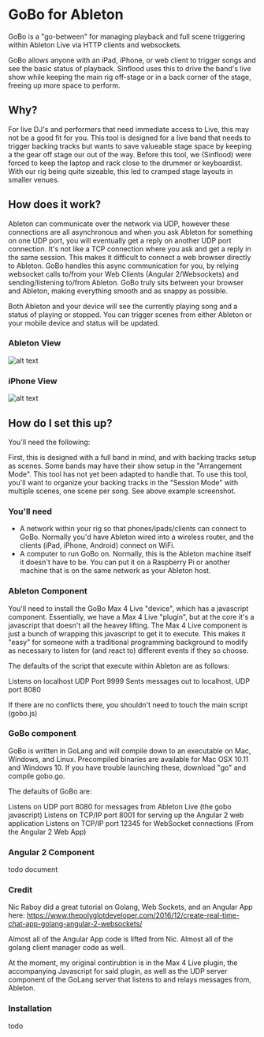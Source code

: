 #   GoBo for Ableton
GoBo is a "go-between" for managing playback and full scene triggering within Ableton Live via HTTP clients and websockets.

GoBo allows anyone with an iPad, iPhone, or web client to trigger songs and see the basic status of playback.  Sinflood uses this to drive the band's live show while keeping the main rig off-stage or in a back corner of the stage, freeing up more space to perform.

##   Why?
For live DJ's and performers that need immediate access to Live, this may not be a good fit for you.  This tool is designed for a live band that needs to trigger backing tracks but wants to save valueable stage space by keeping a the gear off stage our out of the way.  Before this tool, we (Sinflood) were forced to keep the laptop and rack close to the drummer or keyboardist.  With our rig being quite sizeable, this led to cramped stage layouts in smaller venues.  

##  How does it work?
Ableton can communicate over the network via UDP, however these connections are all asynchronous and when you ask Ableton for something on one UDP port, you will eventually get a reply on another UDP port connection.  It's not like a TCP connection where you ask and get a reply in the same session.  This makes it difficult to connect a web browser directly to Ableton.  GoBo handles this async communication for you, by relying websocket calls to/from your Web Clients (Angular 2/Websockets) and sending/listening to/from Ableton.  GoBo truly sits between your browser and Ableton, making everything smooth and as snappy as possible.

Both Ableton and your device will see the currently playing song and a status of playing or stopped.  You can trigger scenes from either Ableton or your mobile device and status will be updated.

### Ableton View
![alt text](http://epk.sinflood.com/images/dev/gobo-example1.png)

### iPhone View
![alt text](http://epk.sinflood.com/images/dev/gobo-iphone.png)

##   How do I set this up?
You'll need the following:

First, this is designed with a full band in mind, and with backing tracks setup as scenes.  Some bands may have their show setup in the "Arrangement Mode".  This tool has not yet been adapted to handle that.  To use this tool, you'll want to organize your backing tracks in the "Session Mode" with multiple scenes, one scene per song.  See above example screenshot.

### You'll need
* A network within your rig so that phones/ipads/clients can connect to GoBo.  Normally you'd have Ableton wired into a wireless router, and the clients (iPad, iPhone, Android) connect on WiFi.
* A computer to run GoBo on.  Normally, this is the Ableton machine itself it doesn't have to be.  You can put it on a Raspberry Pi or another machine that is on the same network as your Ableton host.

###  Ableton Component
You'll need to install the GoBo Max 4 Live "device", which has a javascript component.  Essentially, we have a Max 4 Live "plugin", but at the core it's a javascript that doesn't all the heavey lifting.  The Max 4 Live component is just a bunch of wrapping this javascript to get it to execute.  This makes it "easy" for someone with a traditional programming background to modify as necessary to listen for (and react to) different events if they so choose.

The defaults of the script that execute within Ableton are as follows:

Listens on localhost UDP Port 9999
Sents messages out to localhost, UDP port 8080

If there are no conflicts there, you shouldn't need to touch the main script (gobo.js)

###  GoBo component
GoBo is written in GoLang and will compile down to an executable on Mac, Windows, and Linux.  Precompiled binaries are available for Mac OSX 10.11 and Windows 10.  If you have trouble launching these, download "go" and compile gobo.go.

The defaults of GoBo are:

Listens on UDP port 8080 for messages from Ableton Live (the gobo javascript)
Listens on TCP/IP port 8001 for serving up the Angular 2 web application
Listens on TCP/IP port 12345 for WebSocket connections (From the Angular 2 Web App)

###  Angular 2 Component
todo document

###  Credit
Nic Raboy did a great tutorial on Golang, Web Sockets, and an Angular App here:
https://www.thepolyglotdeveloper.com/2016/12/create-real-time-chat-app-golang-angular-2-websockets/

Almost all of the Angular App code is lifted from Nic.  Almost all of the golang client manager code as well.

At the moment, my original contirubtion is in the Max 4 Live plugin, the accompanying Javascript for said plugin, as well as the UDP server component of the GoLang server that listens to and relays messages from, Ableton.

### Installation
todo




